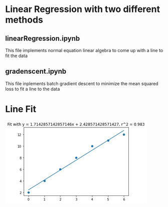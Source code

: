 # Linear Regression with two different methods

## linearRegression.ipynb

This file implements normal equation linear algebra to come up with a line to fit the data

## gradenscent.ipynb

This file inplements batch gradient descent to minimize the mean squared loss to fit a line to the data 


# Line Fit

<img src="download.png" />
